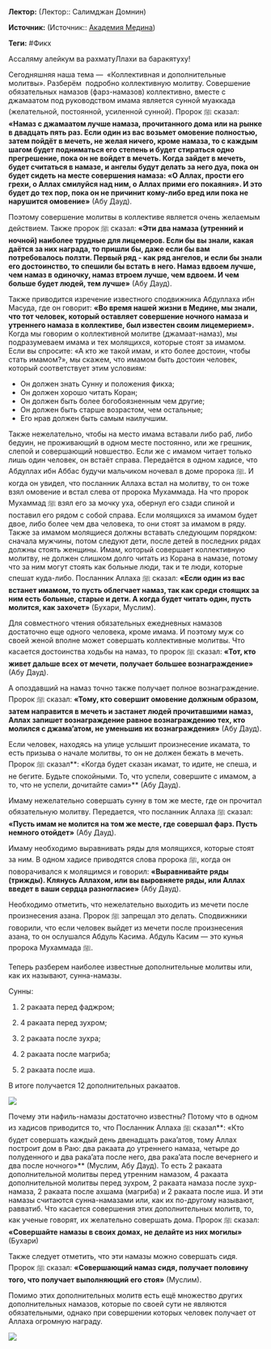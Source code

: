 **Лектор:** (Лектор:: Салимджан Домнин)

**Источник:** (Источник:: [Академия Медина](https://web.medinaschool.org/school/))

**Теги:** #Фикх

Ассаляму алейкум ва рахматуЛлахи ва баракятуху!


Сегодняшняя наша тема —  «Коллективная и дополнительные молитвы». Разберём  подробно коллективную молитву. Совершение обязательных намазов (фарз-намазов) коллективно, вместе с джамаатом под руководством имама является сунной муаккада (желательной, постоянной, усиленной сунной). Пророк ﷺ сказал: **«Намаз с джамаатом лучше намаза, прочитанного дома или на рынке в двадцать пять раз. Если один из вас возьмет омовение полностью, затем пойдёт в мечеть, не желая ничего, кроме намаза, то с каждым шагом будет подниматься его степень и будет стираться одно прегрешение, пока он не войдет в мечеть. Когда зайдет в мечеть, будет считаться в намазе, и ангелы будут делать за него дуа, пока он будет сидеть на месте совершения намаза: «О Аллах, прости его грехи, о Аллах смилуйся над ним, о Аллах прими его покаяния». И это будет до тех пор, пока он не причинит кому-либо вред или пока не нарушится омовение»** (Абу Дауд).


Поэтому совершение молитвы в коллективе является очень желаемым действием. Также пророк ﷺ сказал: **«Эти два намаза (утренний и ночной) наиболее трудные для лицемеров. Если бы вы знали, какая даётся за них награда, то пришли бы, даже если бы вам потребовалось ползти. Первый ряд - как ряд ангелов, и если бы знали его достоинство, то спешили бы встать в него. Намаз вдвоем лучше, чем намаз в одиночку, намаз втроем лучше, чем вдвоем. И чем больше будет людей, тем лучше»** (Абу Дауд).


Также приводится изречение известного сподвижника Абдуллаха ибн Масуда, где он говорит: **«Во время нашей жизни в Медине, мы знали, что тот человек, который оставляет совершение ночного намаза и утреннего намаза в коллективе, был известен своим лицемерием».** Когда мы говорим о коллективной молитве (джамаат-намаз), мы подразумеваем имама и тех молящихся, которые стоят за имамом. Если вы спросите: «А кто же такой имам, и кто более достоин, чтобы стать имамом?», мы скажем, что имамом быть достоин человек, который соответствует этим условиям:


* Он должен знать Сунну и положения фикха;
* Он должен хорошо читать Коран;
* Он должен быть более богобоязненным чем другие;
* Он должен быть старше возрастом, чем остальные;
* Его нрав должен быть самым наилучшим.


Также нежелательно, чтобы на место имама вставали либо раб, либо бедуин, не проживающий в одном месте постоянно, или же грешник, слепой и совершающий новшество. Если же с имамом читает только лишь один человек, он встаёт справа. Передаётся в одном хадисе, что Абдуллах ибн Аббас будучи мальчиком ночевал в доме пророка ﷺ. И когда он увидел, что посланник Аллаха встал на молитву, то он тоже взял омовение и встал слева от пророка Мухаммада. На что пророк Мухаммад ﷺ взял его за мочку уха, обернул его сзади спиной и поставил его рядом с собой справа. Если молящихся за имамом будет двое, либо более чем два человека, то они стоят за имамом в ряду. Также за имамом молящиеся должны вставать следующим порядком: сначала мужчины, потом следуют дети, после детей в последних рядах должны стоять женщины. Имам, который совершает коллективную молитву, не должен слишком долго читать из Корана в намазе, потому что за ним могут стоять как больные люди, так и те люди, которые спешат куда-либо. Посланник Аллаха ﷺ сказал: **«Если один из вас встанет имамом, то пусть облегчает намаз, так как среди стоящих за ним есть больные, старые и дети. А когда будет читать один, пусть молится, как захочет»** (Бухари, Муслим).


Для совместного чтения обязательных ежедневных намазов достаточно еще одного человека, кроме имама. И поэтому муж со своей женой вполне может совершать коллективные молитвы. Что касается достоинства ходьбы на намаз, то пророк ﷺ сказал: **«Тот, кто живет дальше всех от мечети, получает большее вознаграждение»** (Абу Дауд).


А опоздавший на намаз точно также получает полное вознаграждение. Пророк ﷺ сказал: **«Тому, кто совершит омовение должным образом, затем направится в мечеть и застанет людей прочитавшими намаз, Аллах запишет вознаграждение равное вознаграждению тех, кто молился с джама’атом, не уменьшив их вознаграждения»** (Абу Дауд).


Если человек, находясь на улице услышит произнесение икамата, то есть призыва о начале молитвы, то он не должен бежать в мечеть. Пророк ﷺ сказал**: «Когда будет сказан икамат, то идите, не спеша, и не бегите. Будьте спокойными. То, что успели, совершите с имамом, а то, что не успели, дочитайте сами»** (Абу Дауд).


Имаму нежелательно совершать сунну в том же месте, где он прочитал обязательную молитву. Передается, что посланник Аллаха ﷺ сказал: **«Пусть имам не молится на том же месте, где совершал фарз. Пусть немного отойдет»** (Абу Дауд).


Имаму необходимо выравнивать ряды для молящихся, которые стоят за ним. В одном хадисе приводятся слова пророка ﷺ, когда он поворачивался к молящимся и говорил: **«Выравнивайте ряды (трижды). Клянусь Аллахом, или вы выровняете ряды, или Аллах введет в ваши сердца разногласие»** (Абу Дауд).


Необходимо отметить, что нежелательно выходить из мечети после произнесения азана. Пророк ﷺ запрещал это делать. Сподвижники говорили, что если человек выйдет из мечети после произнесения азана, то он ослушался Абдуль Касима. Абдуль Касим — это кунья пророка Мухаммада ﷺ.


Теперь разберем наиболее известные дополнительные молитвы или, как их называют, сунна-намазы.


Сунны:


1) 2 ракаата перед фаджром;


2) 4 ракаата перед зухром;


3) 2 ракаата после зухра;


4) 2 ракаата после магриба;


5) 2 ракаата после иша.


В итоге получается 12 дополнительных ракаатов.


![](https://medinaschool.org/files/images/2019/10/0eafe81fda230e5b1f2e063dd1d8a576.png)


Почему эти нафиль-намазы достаточно известны? Потому что в одном из хадисов приводится то, что Посланник Аллаха ﷺ сказал**: «Кто будет совершать каждый день двенадцать рака’атов, тому Аллах построит дом в Раю: два ракаата до утреннего намаза, четыре до полуденного и два рака’ата после него, два рака’ата после вечернего и два после ночного»** (Муслим, Абу Дауд). То есть 2 ракаата дополнительной молитвы перед утренним намазом, 4 ракаата дополнительной молитвы перед зухром, 2 ракаата намаза после зухр-намаза, 2 ракаата после ахшама (магриба) и 2 ракаата после иша. И эти намазы считаются сунна-намазами или, как их по-другому называют, равватиб. Что касается совершения этих дополнительных молитв, то, как ученые говорят, их желательно совершать дома. Пророк ﷺ сказал: **«Совершайте намазы в своих домах, не делайте из них могилы»** (Бухари)


Также следует отметить, что эти намазы можно совершать сидя. Пророк ﷺ сказал: **«Совершающий намаз сидя, получает половину того, что получает выполняющий его стоя»** (Муслим).


Помимо этих дополнительных молитв есть ещё множество других дополнительных намазов, которые по своей сути не являются обязательными, однако при совершении которых человек получает от Аллаха огромную награду.


![](https://medinaschool.org/)

